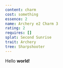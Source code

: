 ```yaml
---
content: charm
cost: something
essence: 2
name: Archery e2 Charm 3
rating: 2
requires: []
splat: Second Sunrise
trait: Archery
tree: Sharpshooter
---
```


Hello **world**!
